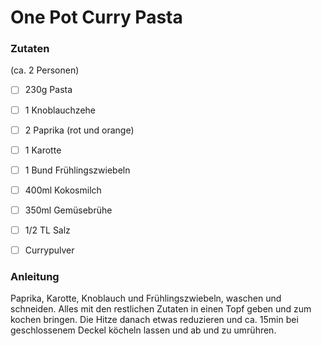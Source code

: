 # One Pot Curry Pasta

### Zutaten
(ca. 2 Personen)

- [ ] 230g Pasta
- [ ] 1 Knoblauchzehe
- [ ] 2 Paprika (rot und orange)
- [ ] 1 Karotte
- [ ] 1 Bund Frühlingszwiebeln
- [ ] 400ml Kokosmilch
- [ ] 350ml Gemüsebrühe
- [ ] 1/2 TL Salz
- [ ] Currypulver


### Anleitung
Paprika, Karotte, Knoblauch und Frühlingszwiebeln, waschen und schneiden. 
Alles mit den restlichen Zutaten in einen Topf geben und zum kochen bringen.
Die Hitze danach etwas reduzieren und ca. 15min bei geschlossenem Deckel köcheln lassen und ab und zu umrühren.

